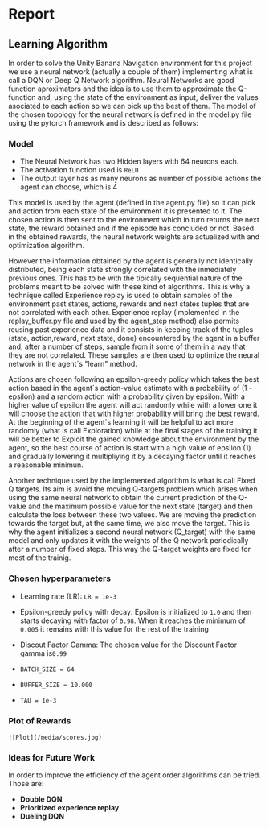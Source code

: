 
# Report

## Learning Algorithm

In order to solve the Unity Banana Navigation environment for this project we use a neural network (actually a couple of them)
implementing what is call a DQN or Deep Q Network algorithm. Neural Networks are good function aproximators and the idea is to 
use them to approximate the Q-function and, using the state of the environment as input, deliver the values asociated to each 
action so we can pick up the best of them. The model of the chosen topology for the neural network is defined in the model.py
file using the pytorch framework and is described as follows:  
  
### Model

* The Neural Network has two Hidden layers with 64 neurons each.
* The activation function used is `ReLU`
* The output layer has as many neurons as number of possible actions the agent can choose, which is 4

This model is used by the agent (defined in the agent.py file) so it can pick and action from each state of the environment
it is presented to it. The chosen action is then sent to the environment which in turn returns the next state, the reward obtained
and if the episode has concluded or not. Based in the obtained rewards, the neural network weights are actualized with and optimization
algorithm. 

However the information obtained by the agent is generally not identically distributed, being each state strongly correlated 
with the inmediately previous ones. This has to be with the tipically sequential nature of the problems meant to be solved with
these kind of algorithms. This is why a technique called Experience replay is used to obtain samples of the environment past states,
actions, rewards and next states tuples that are not correlated with each other. Experience replay (implemented in the replay_buffer.py file and used by the agent_step method) 
also permits reusing past experience data and it consists in keeping track of the tuples (state, action,reward, next state, done)
encountered by the agent in a buffer and, after a number of steps, sample from it some of them in a way that they are not correlated.
These samples are then used to optimize the neural network in the agent´s "learn" method.

Actions are chosen following an epsilon-greedy policy which takes the best action based in the agent´s action-value estimate with a 
probability of (1 - epsilon) and a random action with a probability given by epsilon. With a higher value of epsilon the agent will
act randomly while with a lower one it will choose the action that with higher probability will bring the best reward. At the 
beginning of the agent´s learning it will be helpful to act more randomly (what is call Exploration) while at the final stages of the
training it will be better to Exploit the gained knowledge about the environment by the agent, so the best course of action is start
with a high value of epsilon (1) and gradually lowering it multipliying it by a decaying factor until it reaches a reasonable minimun.

Another technique used by the implemented algorithm is what is call Fixed Q targets. Its aim is avoid the moving Q-targets problem which
arises when using the same neural network to obtain the current prediction of the Q-value and the maximum possible value for the next 
state (target) and then calculate the loss between these two values. We are moving the prediction towards the target but, at the same 
time, we also move the target. This is why the agent initializes a second neural network (Q_target) with the same model and only updates
it with the weights of the Q network periodically after a number of fixed steps. This way the Q-target weights are fixed for most of the 
trainig.


### Chosen hyperparameters

* Learning rate (LR): `LR = 1e-3`

* Epsilon-greedy policy with decay: Epsilon is initialized to `1.0` and then starts decaying with factor of `0.98`. When it reaches the minimum of `0.005` it remains with this value for the rest of the training

* Discout Factor Gamma: The chosen value for the Discount Factor gamma is`0.99`

* `BATCH_SIZE = 64`

* `BUFFER_SIZE = 10.000`

* `TAU = 1e-3`


### Plot of Rewards

    ![Plot](/media/scores.jpg)

### Ideas for Future Work

In order to improve the efficiency of the agent order algorithms can be tried. Those are:

* **Double DQN**
* **Prioritized experience replay**
* **Dueling DQN**


